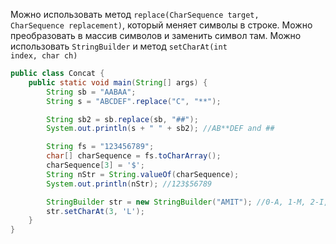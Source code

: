 Можно использовать метод <code>replace(CharSequence target, CharSequence replacement)</code>, который меняет символы в строке.
Можно преобразовать в массив символов и заменить символ там.
Можно использовать <code>StringBuilder</code> и метод <code>setCharAt(int index, char ch)</code>

```java
public class Concat {
    public static void main(String[] args) {
        String sb = "AABAA";
        String s = "ABCDEF".replace("C", "**");

        String sb2 = sb.replace(sb, "##");
        System.out.println(s + " " + sb2); //AB**DEF and ##

        String fs = "123456789";
        char[] charSequence = fs.toCharArray();
        charSequence[3] = '$';
        String nStr = String.valueOf(charSequence);
        System.out.println(nStr); //123$56789

        StringBuilder str = new StringBuilder("AMIT"); //0-A, 1-M, 2-I, 3-T
        str.setCharAt(3, 'L');
    }
}
```

